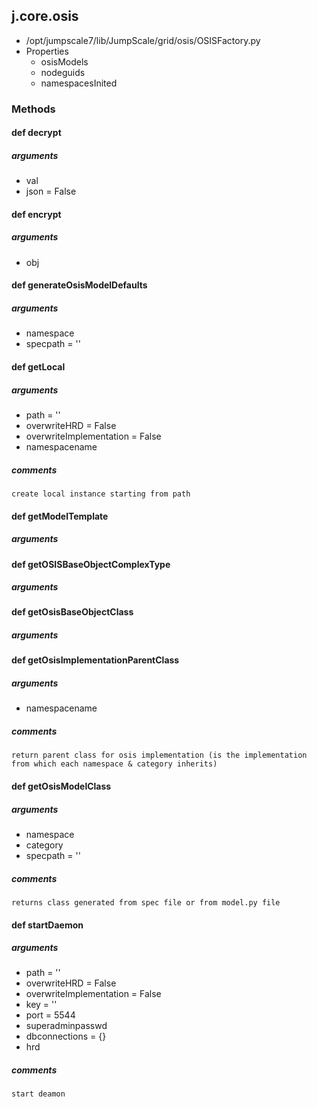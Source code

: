 ## j.core.osis

- /opt/jumpscale7/lib/JumpScale/grid/osis/OSISFactory.py
- Properties
    - osisModels
    - nodeguids
    - namespacesInited

### Methods

    

#### def decrypt 
##### arguments

- val
- json = False
#### def encrypt 
##### arguments

- obj
#### def generateOsisModelDefaults 
##### arguments

- namespace
- specpath = ''
#### def getLocal 
##### arguments

- path = ''
- overwriteHRD = False
- overwriteImplementation = False
- namespacename

##### comments

```
create local instance starting from path

```

#### def getModelTemplate 
##### arguments

#### def getOSISBaseObjectComplexType 
##### arguments

#### def getOsisBaseObjectClass 
##### arguments

#### def getOsisImplementationParentClass 
##### arguments

- namespacename

##### comments

```
return parent class for osis implementation (is the implementation from which each namespace & category inherits)

```

#### def getOsisModelClass 
##### arguments

- namespace
- category
- specpath = ''

##### comments

```
returns class generated from spec file or from model.py file

```

#### def startDaemon 
##### arguments

- path = ''
- overwriteHRD = False
- overwriteImplementation = False
- key = ''
- port = 5544
- superadminpasswd
- dbconnections = \{\}
- hrd

##### comments

```
start deamon

```

